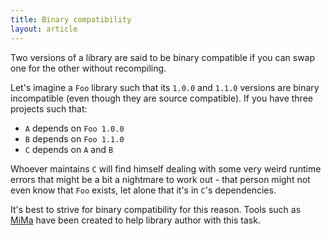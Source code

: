 ```yaml
---
title: Binary compatibility
layout: article
---
```


Two versions of a library are said to be binary compatible if you can swap one for the other without recompiling.

Let's imagine a `Foo` library such that its `1.0.0` and `1.1.0` versions are binary incompatible (even though they are source compatible).
If you have three projects such that:
- `A` depends on `Foo 1.0.0`
- `B` depends on `Foo 1.1.0`
- `C` depends on `A` and `B`

Whoever maintains `C` will find himself dealing with some very weird runtime errors that might be a bit a nightmare to work out - that person might not even know that `Foo` exists, let alone that it's in `C`'s dependencies.

It's best to strive for binary compatibility for this reason. Tools such as [MiMa](https://github.com/lightbend/migration-manager) have been created to help library author with this task.
